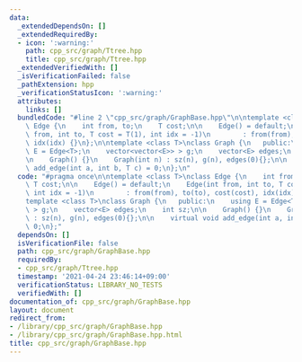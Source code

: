```yaml
---
data:
  _extendedDependsOn: []
  _extendedRequiredBy:
  - icon: ':warning:'
    path: cpp_src/graph/Ttree.hpp
    title: cpp_src/graph/Ttree.hpp
  _extendedVerifiedWith: []
  _isVerificationFailed: false
  _pathExtension: hpp
  _verificationStatusIcon: ':warning:'
  attributes:
    links: []
  bundledCode: "#line 2 \"cpp_src/graph/GraphBase.hpp\"\n\ntemplate <class T>\nclass\
    \ Edge {\n    int from, to;\n    T cost;\n\n    Edge() = default;\n    Edge(int\
    \ from, int to, T cost = T(1), int idx = -1)\n        : from(from), to(to), cost(cost),\
    \ idx(idx) {}\n};\n\ntemplate <class T>\nclass Graph {\n   public:\n    using\
    \ E = Edge<T>;\n    vector<vector<E>> > g;\n    vector<E> edges;\n    int sz;\n\
    \n    Graph() {}\n    Graph(int n) : sz(n), g(n), edges(0){};\n\n    virtual void\
    \ add_edge(int a, int b, T c) = 0;\n};\n"
  code: "#pragma once\n\ntemplate <class T>\nclass Edge {\n    int from, to;\n   \
    \ T cost;\n\n    Edge() = default;\n    Edge(int from, int to, T cost = T(1),\
    \ int idx = -1)\n        : from(from), to(to), cost(cost), idx(idx) {}\n};\n\n\
    template <class T>\nclass Graph {\n   public:\n    using E = Edge<T>;\n    vector<vector<E>>\
    \ > g;\n    vector<E> edges;\n    int sz;\n\n    Graph() {}\n    Graph(int n)\
    \ : sz(n), g(n), edges(0){};\n\n    virtual void add_edge(int a, int b, T c) =\
    \ 0;\n};"
  dependsOn: []
  isVerificationFile: false
  path: cpp_src/graph/GraphBase.hpp
  requiredBy:
  - cpp_src/graph/Ttree.hpp
  timestamp: '2021-04-24 23:46:14+09:00'
  verificationStatus: LIBRARY_NO_TESTS
  verifiedWith: []
documentation_of: cpp_src/graph/GraphBase.hpp
layout: document
redirect_from:
- /library/cpp_src/graph/GraphBase.hpp
- /library/cpp_src/graph/GraphBase.hpp.html
title: cpp_src/graph/GraphBase.hpp
---
```

